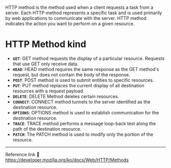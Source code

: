 HTTP method is the method used when a client requests a task from a server. Each HTTP method represents a specific task and is used primarily by web applications to communicate with the server. HTTP method indicates the action you want to perform on a given resource.
# HTTP Method kind
- **`GET`**: GET method requests the display of a particular resource. Requests that use GET only receive data.
- **`HEAD`**: HEAD method requires the same response as the GET method's request, but does not contain the body of the response.
- **`POST`**: POST method is used to submit entities to specific resources.
- **`PUT`**: PUT method replaces the current display of all destination resources with a request payload.
- **`DELETE`**: DELETE Method deletes certain resources.
- **`CONNECT`**: CONNECT method tunnels to the server identified as the destination resource.
- **`OPTIONS`**: OPTIONS method is used to establish communication for the destination resource.
- **`TRACE`**: TRACE method performs a message loop-back test along the path of the destination resource.
- **`PATCH`**: The PATCH method is used to modify only the portion of the resource.

---
Reference link 🙂     
https://developer.mozilla.org/ko/docs/Web/HTTP/Methods